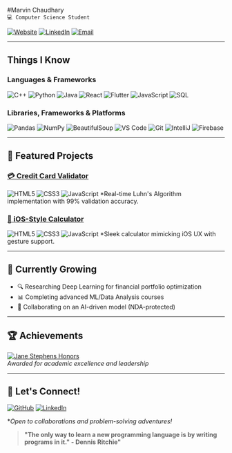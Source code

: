 #Marvin Chaudhary  
`💻 Computer Science Student`  

[![Website](https://img.shields.io/badge/Portfolio-iammarvin7.github.io/Marvin--C/-%2300C7B7?style=flat&logo=google-chrome)](https://iammarvin7.github.io/Marvin-C/)
[![LinkedIn](https://img.shields.io/badge/LinkedIn-Connect-%230A66C2?logo=linkedin)](www.linkedin.com/in/marvin-chaudhary)
[![Email](https://img.shields.io/badge/Email-mchaudhary1s@semo.edu-%23EA4335?logo=gmail)](mailto:mchaudhary1s@semo.edu)



---

## **Things I Know**  

### **Languages & Frameworks**  
![C++](https://img.shields.io/badge/C++-20-%2300599C?logo=c%2B%2B)
![Python](https://img.shields.io/badge/Python-3776AB?logo=python&logoColor=white&color=FFD43B)
![Java](https://img.shields.io/badge/Java-%23ED8B00?logo=openjdk&logoColor=white)
![React](https://img.shields.io/badge/React-%2320232a?logo=react)
![Flutter](https://img.shields.io/badge/Flutter-%2302569B?logo=flutter)
![JavaScript](https://img.shields.io/badge/JavaScript-F7DF1E?logo=javascript&logoColor=black&color=FFA500)
![SQL](https://img.shields.io/badge/SQL-4479A1?logo=mysql&logoColor=white&color=00758F)

### **Libraries, Frameworks & Platforms**

![Pandas](https://img.shields.io/badge/Pandas-1.5.3-blue)
![NumPy](https://img.shields.io/badge/NumPy-1.24.2-orange)
![BeautifulSoup](https://img.shields.io/badge/BeautifulSoup-4.12.0-green)
![VS Code](https://img.shields.io/badge/VS_Code-%23007ACC?logo=visual-studio-code)
![Git](https://img.shields.io/badge/Git-F05032?logo=git&logoColor=white&color=DE4C36)
![IntelliJ](https://img.shields.io/badge/IntelliJ-%23000000?logo=intellij-idea)
![Firebase](https://img.shields.io/badge/Firebase-%23FFCA28?logo=firebase)  

---

## 🚀 **Featured Projects**  

### [💳 Credit Card Validator](https://iammarvin7.github.io/CreditCardValidator/)  
![HTML5](https://img.shields.io/badge/HTML5-E34F26?logo=html5&logoColor=white&color=FF5733)
![CSS3](https://img.shields.io/badge/CSS3-%231572B6?logo=css3)
![JavaScript](https://img.shields.io/badge/JavaScript-F7DF1E?logo=javascript&logoColor=black&color=FFA500)
*Real-time Luhn's Algorithm implementation with 99% validation accuracy.  

### [🧮 iOS-Style Calculator](https://iammarvin7.github.io/Calculator/)  
![HTML5](https://img.shields.io/badge/HTML5-E34F26?logo=html5&logoColor=white&color=FF5733)
![CSS3](https://img.shields.io/badge/CSS3-%231572B6?logo=css3)
![JavaScript](https://img.shields.io/badge/JavaScript-F7DF1E?logo=javascript&logoColor=black&color=FFA500) 
*Sleek calculator mimicking iOS UX with gesture support.  



<!--## 📈 **GitHub Stats** 
![Marvin's GitHub Stats](https://github-readme-stats.vercel.app/api?username=iammarvin7&show_icons=true&theme=radical&hide_border=true&bg_color=00000000)-->

---

## 🌱 **Currently Growing**  
- 🔍 Researching Deep Learning for financial portfolio optimization  
- 📊 Completing advanced ML/Data Analysis courses  
- 🤝 Collaborating on an AI-driven model (NDA-protected)  

---

## 🏆 **Achievements**  
[![Jane Stephens Honors](https://img.shields.io/badge/Jane_Stephens_Honors-Top_5%25_Students-blue?logo=bookstack)](https://semo.edu)  
*Awarded for academic excellence and leadership*  

---

## 💬 **Let's Connect!**  
[![GitHub](https://img.shields.io/badge/GitHub-iammarvin7-%23181717?logo=github)](https://github.com/iammarvin7)
[![LinkedIn](https://img.shields.io/badge/LinkedIn-Marvin_Chaudhary-%230A66C2?logo=linkedin)](www.linkedin.com/in/marvin-chaudhary)

**Open to collaborations and problem-solving adventures!*  

> **"The only way to learn a new programming language is by writing programs in it." - Dennis Ritchie"**  
